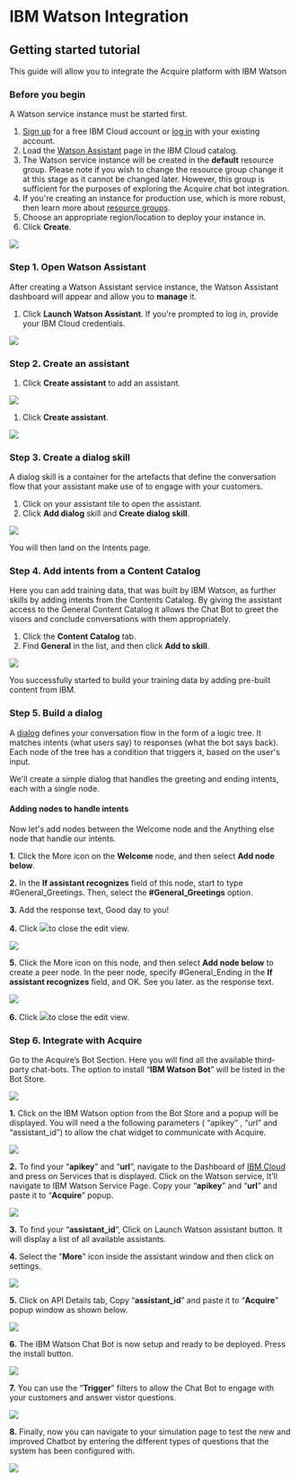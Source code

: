 # IBM Watson Integration

## **Getting started tutorial**

This guide will allow you to integrate the Acquire platform with IBM Watson

### **Before you begin**

A Watson service instance must be started first.

1. [Sign up](https://cloud.ibm.com/catalog/services/watson-assistant) for a free IBM Cloud account or [log in](https://cloud.ibm.com/catalog/services/watson-assistant) with your existing account.
2. Load the [Watson Assistant](https://cloud.ibm.com/catalog/services/watson-assistant) page in the IBM Cloud catalog.
3. The Watson service instance will be created in the **default** resource group. Please note if you wish to change the resource group change it at this stage as it cannot be changed later. However, this group is sufficient for the purposes of exploring the Acquire chat bot integration.
4. If you're creating an instance for production use, which is more robust, then learn more about [resource groups](https://cloud.ibm.com/docs/resources/bestpractice_rgs#bp_resourcegroups).
5. Choose an appropriate region/location to deploy your instance in.
6. Click **Create**.

![](https://lh6.googleusercontent.com/iyE2K04uuH5TDpkWxc6Cw0lLaffzn3ynwWdZRcUvnGp8kIQi41_969w0TnYGHnHE6ZqoGajnqhzzlCqfR_aU2racww4ul2GeJTJJH1WP7SU1qHSC8kMMi0dKUdHIUV2BSVeHggSN)

### **Step 1. Open Watson Assistant**

After creating a Watson Assistant service instance, the Watson Assistant dashboard will appear and allow you to **manage** it.

1. Click **Launch Watson Assistant**. If you're prompted to log in, provide your IBM Cloud credentials.

![](https://lh5.googleusercontent.com/TdOaPftw_zVtzQBXTge455XDJabcTT2k31CXRfwG7Xx0DguSKrdI47KPybDYHvF5Oq1ZLEKablpPc5f2Qgt2S_-X3eHphtR4Q2ajTJm6AADGkhCsswwQJZgSZ-MksQRa1YBfAhco)

### **Step 2. Create an assistant**

1. Click **Create assistant** to add an assistant.

![](https://lh5.googleusercontent.com/GEN_2PrCwEr0pZP-NUL9Pce-cEZiSJ46n_u2SNh8955OrbXJjFE5D4uPn8Jrp4V9UK4qbJqnZZE3UL0D8Vdq_DYCqriAL2X8ezjr9iyebLK_FZrmx5aiMsY1Kn1IQCRKaECjrx1B)

1. Click **Create assistant**.

![](https://lh3.googleusercontent.com/hyXA7Kd_RR2PFC-_rRQlcrxH1VdNYLCY9eTVtkzruNCxb95RgmNfoaDcZ8moziwSKCJGCpD28DaJyFbcJKQXbdKXiM2vO4jQ7uzRL38ApOxeg174_5f3plyEGcnuUn5-EN14yCu2)

### **Step 3. Create a dialog skill**

A dialog skill is a container for the artefacts that define the conversation flow that your assistant make use of to engage with your customers.

1. Click on your assistant tile to open the assistant.
2. Click **Add dialog** skill and **Create dialog skill**.

![](https://lh3.googleusercontent.com/kYeIrKz8stOHsPzHxFTkREKZo-1Dr0cVvMnjEEAmglnAwOc94_6Yiauzfhf8hYjJ6l2Nniq30HcW7YjsNadgkB_gcncljrzIOE7163ldLrLy5cne2t4SD4PUVFY6jKccSt0n5N1o)

You will then land on the Intents page.

### **Step 4. Add intents from a Content Catalog**

Here you can add training data, that was built by IBM Watson, as further skills by adding intents from the Contents Catalog. By giving the assistant access to the General Content Catalog it allows the Chat Bot to greet the visors and conclude conversations with them appropriately.

1. Click the **Content Catalog** tab.
2. Find **General** in the list, and then click **Add to skill**.

![](https://lh4.googleusercontent.com/NIR_ENHcUklUoq66x8G1UPYvx5TONSJbvJGksZ7gpJ4BGeyXHvKDo789mCSxuemUGMzIzSBu9w5zmmv5oFrprOoil4EoCDE2wkVkRhszXMQ6Rl82d1hM8PV-y-LwuSPoHbHGDXeL)

You successfully started to build your training data by adding pre-built content from IBM.

### **Step 5. Build a dialog**

A [dialog](https://cloud.ibm.com/docs/services/assistant?topic=assistant-dialog-overview) defines your conversation flow in the form of a logic tree. It matches intents \(what users say\) to responses \(what the bot says back\). Each node of the tree has a condition that triggers it, based on the user's input.

We'll create a simple dialog that handles the greeting and ending intents, each with a single node.

#### Adding nodes to handle intents

Now let's add nodes between the Welcome node and the Anything else node that handle our intents.

**1.** Click the More icon on the **Welcome** node, and then select **Add node below**.

**2.** In the **If assistant recognizes** field of this node, start to type \#General\_Greetings. Then, select the **\#General\_Greetings** option.

**3.** Add the response text, Good day to you!

**4.** Click ![](https://lh3.googleusercontent.com/OaAmaCA_hbERAAb-dqAgDKTOT31NiCqxSBuLYh_MBWmNJ407RJUGEjlQ1_tRIirsQW_Li6nlx2GF0m9rdE2GmnI-lM5m--Vryo6zqNwJ_8QFc9PSd3Oca93Z6vyQndxg_E9xNY-1)to close the edit view.

![](https://lh5.googleusercontent.com/eP5oIzSpg_Si18lBTmU_olFeVusb3F9-3Xv2hQyOMAe41I4C5jS2oTTFQEDXKTDerSq92NnPVUiJe28_up42_L6Oj9Eh4f-y4eIs70TNObCcbkYMHzO_Rd89LyjYrz5sV-jlz0B4)

**5.** Click the More icon on this node, and then select **Add node below** to create a peer node. In the peer node, specify \#General\_Ending in the **If assistant recognizes** field, and OK. See you later. as the response text.

![](https://lh5.googleusercontent.com/goHV-FhUVeaCvpcFBEbmpg7qAcoqaW9FBUTgShYcHIAtPR8yPgtWk825JSRHg-GsmEqCu4Lmu5k8vITp5v7ouTt75Rt4t9BBQl8KZiXl-LWahu7czPjyIYS0tK_J_8x16gsAfola)

**6.** Click ![](https://lh3.googleusercontent.com/we3BBvivTN5ACVkhGuDHA_0ywiV_LFclRdlsEGqm7RbopbsTd_ALd8TAqrcUvBMqPBBLmMxVnmIiQRk5W5f53pAtHZflsFWqNQoB_p01d9UmETO1wTytxZgoDbCSqo7O1aeHoS-Y)to close the edit view.

### **Step 6. Integrate with Acquire**

Go to the Acquire’s Bot Section. Here you will find all the available third-party chat-bots. The option to install “**IBM Watson Bot**” will be listed in the Bot Store.

![](https://lh6.googleusercontent.com/9c3y16yaxLY4vWj1-ryBd2o6FIpfylxWnbfYIhSVmQNvDBl9VCFvw3j3uoz4ntmKqEFP_h4cXPg0xin1vxAbDI43RQJA-Jy925mW02iAR0cylibqrD70l4h7aKbJbvRM6WJj9llN)

**1.** Click on the IBM Watson option from the Bot Store and a popup will be displayed. You will need a the following parameters \( “apikey” , “url” and “assistant\_id”\) to allow the chat widget to communicate with Acquire.

![](https://lh3.googleusercontent.com/HacCSXd_LuT5h6ieAYmo7KYB1opuX9ZJJGYf-8ISNRTLB1fYNTctQL_LQOPrvCmML7XhH8SzDKeOKVQrdGrUME3chjq-dyCmFME7dGrsu-y_qSx_y5HZ0MRvty7d0_tDT4JXAUKH)

**2.** To find your “**apikey**” and “**url**”, navigate to the Dashboard of [IBM Cloud](https://cloud.ibm.com/) and press on Services that is displayed. Click on the Watson service, It’ll navigate to IBM Watson Service Page. Copy your “**apikey**” and “**url**” and paste it to “**Acquire**” popup.

![](https://lh5.googleusercontent.com/jyefvpdFtE_LufCznEMb-9hqcg5VmQkfMlBgG4lSrpuqgjbsIoNdkds0yMyoSfldLfV69-LrmvLdQLcHBPSsQWOJgD3V-l3RSD3toBJxjOHhVWeTuVNJbkgG9xd_UhGDIhRGMaaQ)

**3.** To find your “**assistant\_id**”, Click on Launch Watson assistant button. It will display a list of all available assistants.

**4.** Select the "**More**" icon inside the assistant window and then click on settings.

![](https://lh5.googleusercontent.com/5ibi9AIZq7QhqUx6AvoRjlS7Kc25QIVBa-C4--OywkYaSL_WW8pWLSZ9fo3wVVh6_JvRKejqllPPQEMlU82IUjaypgNygGWZUuiPudgcJYQkee9aWXr9kf-runbTmDw-jiRjiPyG)

**5.** Click on API Details tab, Copy “**assistant\_id**” and paste it to “**Acquire**” popup window as shown below.

![](https://lh3.googleusercontent.com/82LNglHnWGdeZfXqF3arab3YGnTTkqkXq1LABJx_Y3VIUgh3FsHuB2XP_z_MvXxazvpkjuh8i0i9WRbnOznepdgqHp4-CqNgPEgTHl6NC7Wn3RwNK0BF7UBIAxDXNEGmUEy7-_kO)

**6.** The IBM Watson Chat Bot is now setup and ready to be deployed. Press the install button.

![](https://lh5.googleusercontent.com/_Hi4m_6bUzhjRy-P1KfxexLc2IQWYUievKgG8beqAqPbIZzLVqCLabRbjnIdfmmfYDj4RdXb_oHkqwHinfKpKDuqgoErCQZkSGSYuOaka6RrYlbylSAVJBydVqOFd_9CE2k_7Gdf)

**7.** You can use the “**Trigger**” filters to allow the Chat Bot to engage with your customers and answer vistor questions.

![](https://lh5.googleusercontent.com/aCAiySLaqnZuF6YOF1oox8fxEM2YLy1uYEMRdXSxbZ5YFKKMSh-0l50qYkpdp9k6P37MPSvEBpCvVDIX7NzGWGZgq-RoRYtyq1bswYz6B-VxTNUky-lmE2VZa4Ky3sqcflFFWD__)

**8.** Finally, now you can navigate to your simulation page to test the new and improved Chatbot by entering the different types of questions that the system has been configured with.

![](https://lh6.googleusercontent.com/ldqqsEWZhoMwtgdSP9hAW4PIC9mxN_8Ec88TgWMXo4NDAUi1oy3ZKQnDQifK-7Niq9O8clARvHZ_7i7S90JJ1KPcrZJjF6vAKlk66I1bty8XFaO_HW50DxEG1dzku9cIoR8659P7)


